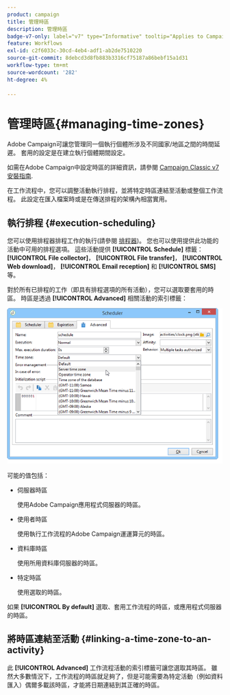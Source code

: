 ```yaml
---
product: campaign
title: 管理時區
description: 管理時區
badge-v7-only: label="v7" type="Informative" tooltip="Applies to Campaign Classic v7 only"
feature: Workflows
exl-id: c2f6033c-30cd-4eb4-adf1-ab2de7510220
source-git-commit: 8debcd3d8fb883b3316cf75187a86bebf15a1d31
workflow-type: tm+mt
source-wordcount: '282'
ht-degree: 4%

---
```


# 管理時區{#managing-time-zones}



Adobe Campaign可讓您管理同一個執行個體所涉及不同國家/地區之間的時間延遲。 套用的設定是在建立執行個體期間設定。

如需在Adobe Campaign中設定時區的詳細資訊，請參閱 [Campaign Classic v7安裝指南](../../installation/using/time-zone-management.md).

在工作流程中，您可以調整活動執行排程，並將特定時區連結至活動或整個工作流程。 此設定在匯入檔案時或是在傳送排程的架構內相當實用。

## 執行排程 {#execution-scheduling}

您可以使用排程器排程工作的執行(請參閱 [排程器](scheduler.md))。 您也可以使用提供此功能的活動中可用的排程選項。 這些活動提供 **[!UICONTROL Schedule]** 標籤： **[!UICONTROL File collector]**， **[!UICONTROL File transfer]**， **[!UICONTROL Web download]**， **[!UICONTROL Email reception]** 和 **[!UICONTROL SMS]**&#x200B;等。

對於所有已排程的工作（即具有排程選項的所有活動），您可以選取要套用的時區。 時區是透過 **[!UICONTROL Advanced]** 相關活動的索引標籤：

![](assets/wf-timezone-in-a-box.png)

可能的值包括：

* 伺服器時區

   使用Adobe Campaign應用程式伺服器的時區。

* 使用者時區

   使用執行工作流程的Adobe Campaign運運算元的時區。

* 資料庫時區

   使用所用資料庫伺服器的時區。

* 特定時區

   使用選取的時區。

如果 **[!UICONTROL By default]** 選取、套用工作流程的時區，或應用程式伺服器的時區。

## 將時區連結至活動 {#linking-a-time-zone-to-an-activity}

此 **[!UICONTROL Advanced]** 工作流程活動的索引標籤可讓您選取其時區。 雖然大多數情況下，工作流程的時區就足夠了，但是可能需要為特定活動（例如資料匯入）偶爾多載該時區，才能將日期連結到其正確的時區。
